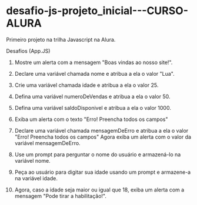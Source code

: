 # desafio-js-projeto_inicial---CURSO-ALURA
Primeiro projeto na trilha Javascript na Alura. 


Desafios (App.JS)
1. Mostre um alerta com a mensagem "Boas vindas ao nosso site!".

2. Declare uma variável chamada nome e atribua a ela o valor "Lua".

3. Crie uma variável chamada idade e atribua a ela o valor 25.

4. Defina uma variável numeroDeVendas e atribua a ela o valor 50.

5. Defina uma variável saldoDisponivel e atribua a ela o valor 1000.

6. Exiba um alerta com o texto "Erro! Preencha todos os campos"

7. Declare uma variável chamada mensagemDeErro e atribua a ela o valor "Erro! Preencha todos os campos" Agora exiba um alerta com o valor da variável mensagemDeErro.

8. Use um prompt para perguntar o nome do usuário e armazená-lo na variável nome.

9. Peça ao usuário para digitar sua idade usando um prompt e armazene-a na variável idade.

10. Agora, caso a idade seja maior ou igual que 18, exiba um alerta com a mensagem "Pode tirar a habilitação!".
